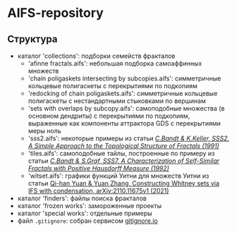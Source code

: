 # AIFS-repository


## Структура

* каталог 'collections': подборки семейств фракталов
	* 'afinne fractals.aifs': небольшая подборка самоаффинных множеств
	* 'chain poligaskets intersecting by subcopies.aifs': симметричные кольцевые полигаскеты с перекрытиями по подкопиям
	* 'redocking of chain poligaskets.aifs': симметричные кольцевые полигаскеты с нестандартными стыковками по вершинам
	* 'sets with overlaps by subcopy.aifs': самоподобные множества (в основном дендриты) с перекрытиями по подкопиям, выраженные как компоненты аттрактора GDS с перекрытиями меры ноль
	* 'sss2.aifs': некоторые примеры из статьи [_C.Bandt & K.Keller, SSS2. A Simple Approach to the Topological Structure of Fractals (1991)_](https://doi.org/10.1002/mana.19911540104)
	* 'tiles.aifs': самоподобные тайлы, построенные по примеру из статьи [_C.Bandt & S.Graf, SSS7. A Characterization of Self-Similar Fractals with Positive Hausdorff Measure (1992)_](https://doi.org/10.2307/2159618)
	* 'witset.aifs': графики функций Уитни для множеств Уитни из статьи [Qi-han Yuan & Yuan Zhang, Constructing Whitney sets via IFS with condensation, arXiv:2110.11675v1 (2021)](https://doi.org/10.48550/arXiv.2110.11675)
* каталог 'finders': файлы поиска фракталов
* каталог 'frozen works': замороженные проекты
* каталог 'special works': отдельные примеры
* файл `.gitignore`: собран сервисом [gitignore.io](https://www.toptal.com/developers/gitignore/)


